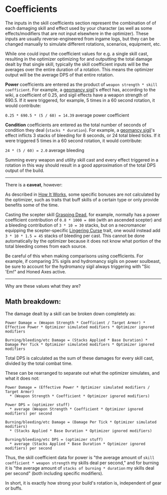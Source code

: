 # Coefficients

The inputs in the skill coefficients section represent the combination of of each damaging skill and effect used by your character (as well as some effects/modifiers that are not input elsewhere in the optimizer). These inputs are usually reverse-engineered from ingame logs, but they can be changed manually to simulate different rotations, scenarios, equipment, etc.

While one could input the coefficient values for e.g. a single skill cast, resulting in the optimizer optimizing for and outputting the total damage dealt by that single skill, typically the skill coefficient inputs will be the averages over the entire duration of a rotation. This means the optimizer output will be the average DPS of that entire rotation.

**Power** coefficients are entered as the product of `weapon strength * skill coefficient`. For example, a [geomancy sigil](https://wiki.guildwars2.com/wiki/Superior_Sigil_of_Geomancy)'s effect has, according to the wiki, a coefficient of 0.25, and sigil effects have a weapon strength of 690.5. If it were triggered, for example, 5 times in a 60 second rotation, it would contribute:

`0.25 * 690.5 * (5 / 60) = 14.39` average power coefficient

**Condition** coefficients are entered as the total number of seconds of condition they deal (`stacks * duration`). For example, a [geomancy sigil](https://wiki.guildwars2.com/wiki/Superior_Sigil_of_Geomancy)'s effect inflicts 3 stacks of bleeding for 8 seconds, or 24 total bleed ticks. If it were triggered 5 times in a 60 second rotation, it would contribute:

`24 * (5 / 60) = 2.0` average bleeding

Summing every weapon and utility skill cast and every effect triggered in a rotation in this way should result in a good approximation of the total DPS output of the build.

---

There is a **caveat**, however:

As described in [How It Works](<How It Works.md#1-simulating>), some specific bonuses are not calculated by the optimizer, such as traits that buff skills of a certain type or only provide benefits some of the time.

Casting the scepter skill [Grasping Dead](https://wiki.guildwars2.com/wiki/Grasping_Dead), for example, normally has a power coefficient contribution of `0.8 * 1000 = 800` (with an ascended scepter) and a bleeding contribution of `3 * 10 = 30` stacks, but on a necromancer equipping the scepter-specific [Lingering Curse](https://wiki.guildwars2.com/wiki/Lingering_Curse) trait, one would instead add `3 * 10 * 1.5 = 45` stacks of bleeding per cast. This cannot be done automatically by the optimizer because it does not know what portion of the total bleeding comes from each source.

Be careful of this when making comparisons using coefficients. For example, if comparing 3% sigils and hydromancy sigils on power soulbeast, be sure to account for the hydromancy sigil always triggering with "Sic 'Em!" and Honed Axes active.

---

Why are these values what they are?

## Math breakdown:

The damage dealt by a skill can be broken down completely as:

```
Power Damage = (Weapon Strength * Coefficient / Target Armor) * Effective Power * Optimizer simulated modifiers * Optimizer ignored modifiers
```

```
Burning/bleeding/etc Damage = (Stacks Applied * Base Duration) * Damage Per Tick * Optimizer simulated modifiers * Optimizer ignored modifiers
```

Total DPS is calculated as the sum of these damages for every skill cast, divided by the total combat time.

These can be rearranged to separate out what the optimizer simulates, and what it does not:

```
Power Damage = (Effective Power * Optimizer simulated modifiers / Target Armor)
  * (Weapon Strength * Coefficient * Optimizer ignored modifiers)

Power DPS = (optimizer stuff)
  * average (Weapon Strength * Coefficient * Optimizer ignored modifiers) per second
```

```
Burning/bleeding/etc Damage = (Damage Per Tick * Optimizer simulated modifiers)
  * (Stacks Applied * Base Duration * Optimizer ignored modifiers)

Burning/bleeding/etc DPS = (optimizer stuff)
  * average (Stacks Applied * Base Duration * Optimizer ignored modifiers) per second
```

Thus, the skill coefficient data for power is "the average amount of `skill coefficient * weapon strength` my skills deal per second," and for burning it is "the average amount of `stacks of burning * duration` my skills deal per second" (both including specific modifiers).

In short, it is exactly how strong your build's rotation is, independent of gear or buffs.

</details>